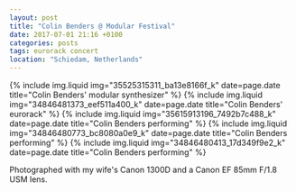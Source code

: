 ```yaml
---
layout: post
title: "Colin Benders @ Modular Festival"
date: 2017-07-01 21:16 +0100
categories: posts
tags: eurorack concert
location: "Schiedam, Netherlands"
---
```


{% include img.liquid img="35525315311_ba13e8166f_k" date=page.date title="Colin Benders' modular synthesizer" %}
{% include img.liquid img="34846481373_eef511a400_k" date=page.date title="Colin Benders' eurorack" %}
{% include img.liquid img="35615913196_7492b7c488_k" date=page.date title="Colin Benders performing" %}
{% include img.liquid img="34846480773_bc8080a0e9_k" date=page.date title="Colin Benders performing" %}
{% include img.liquid img="34846480413_17d349f9e2_k" date=page.date title="Colin Benders performing" %}

Photographed with my wife's Canon 1300D and a Canon EF 85mm F/1.8 USM lens.
